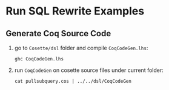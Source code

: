 Run SQL Rewrite Examples
========================

## Generate Coq Source Code

1. go to `Cosette/dsl` folder and compile `CoqCodeGen.lhs`:

	`ghc CoqCodeGen.lhs`

2. run `CoqCodeGen` on cosette source files under current folder:

	`cat pullsubquery.cos | ../../dsl/CoqCodeGen`
